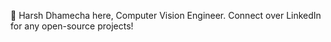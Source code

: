 👋 Harsh Dhamecha here, Computer Vision Engineer. Connect over LinkedIn for any open-source projects!
<!---
harshdhamecha/harshdhamecha is a ✨ special ✨ repository because its `README.md` (this file) appears on your GitHub profile.
You can click the Preview link to take a look at your changes.
--->
